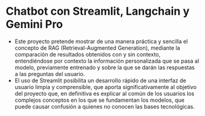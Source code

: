 # Chatbot con Streamlit, Langchain y Gemini Pro
- Este proyecto pretende mostrar de una manera práctica y sencilla el concepto de RAG (Retrieval-Augmented Generation), mediante la comparación de resultados obtenidos con y sin contexto, entendiéndose por contexto la información personalizada que se pasa al modelo, previamente entrenado y sobre la que se darán las respuestas a las preguntas del usuario.
- El uso de Streamlit posibilita un desarrollo rápido de una interfaz de usuario limpia y comprensible, que aporta significativamente al objetivo del proyecto que, en definitiva es explicar al común de los usuarios los complejos conceptos en los que se fundamentan los modelos, que puede causar confusión a quienes no conocen las bases tecnológicas.

  
